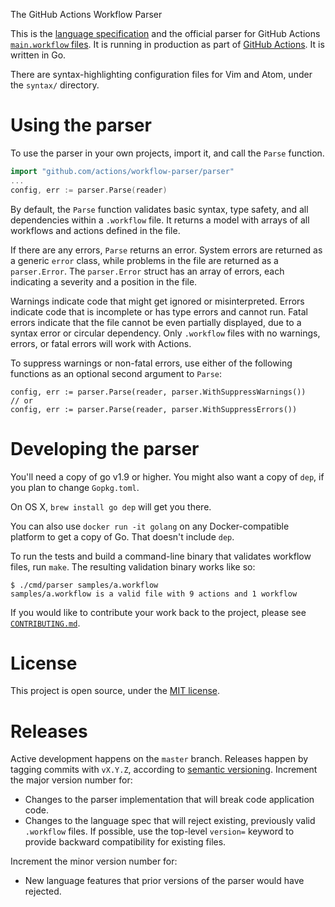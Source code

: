 [actions]: https://github.com/features/actions/
[workflow]: https://developer.github.com/actions/creating-workflows/creating-a-new-workflow/
The GitHub Actions Workflow Parser

This is the [language specification](language.md) and the official parser
for GitHub Actions [`main.workflow` files][workflow].  It is running in
production as part of [GitHub Actions][actions].  It is written in Go.

There are syntax-highlighting configuration files for Vim and Atom, under
the `syntax/` directory.

# Using the parser

To use the parser in your own projects, import it, and call the `Parse`
function.

```go
import "github.com/actions/workflow-parser/parser"
...
config, err := parser.Parse(reader)
```

By default, the `Parse` function validates basic syntax, type safety, and
all dependencies within a `.workflow` file.  It returns a model with
arrays of all workflows and actions defined in the file.

If there are any errors, `Parse` returns an error.  System errors are
returned as a generic `error` class, while problems in the file are
returned as a `parser.Error`.  The `parser.Error` struct has an array of
errors, each indicating a severity and a position in the file.

Warnings indicate code that might get ignored or misinterpreted.  Errors
indicate code that is incomplete or has type errors and cannot run.  Fatal
errors indicate that the file cannot be even partially displayed, due to a
syntax error or circular dependency.  Only `.workflow` files with no
warnings, errors, or fatal errors will work with Actions.

To suppress warnings or non-fatal errors, use either of the following
functions as an optional second argument to `Parse`:

```
config, err := parser.Parse(reader, parser.WithSuppressWarnings())
// or
config, err := parser.Parse(reader, parser.WithSuppressErrors())
```

# Developing the parser

You'll need a copy of go v1.9 or higher.  You might also want a copy of
`dep`, if you plan to change `Gopkg.toml`.

On OS X, `brew install go dep` will get you there.

You can also use `docker run -it golang` on any Docker-compatible platform
to get a copy of Go.  That doesn't include `dep`.

To run the tests and build a command-line binary that validates workflow
files, run `make`.  The resulting validation binary works like so:

```
$ ./cmd/parser samples/a.workflow 
samples/a.workflow is a valid file with 9 actions and 1 workflow
```

If you would like to contribute your work back to the project, please see
[`CONTRIBUTING.md`](CONTRIBUTING.md).


# License

This project is open source, under the [MIT license](LICENSE).


# Releases

Active development happens on the `master` branch.  Releases happen by
tagging commits with `vX.Y.Z`, according to [semantic
versioning](https://semver.org/).  Increment the major version number
for:
 - Changes to the parser implementation that will break code application code.
 - Changes to the language spec that will reject existing, previously valid `.workflow` files.  If possible, use the top-level `version=` keyword to provide backward compatibility for existing files.

Increment the minor version number for:
 - New language features that prior versions of the parser would have rejected.
